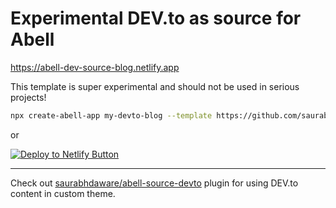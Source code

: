 # Experimental DEV.to as source for Abell

https://abell-dev-source-blog.netlify.app

This template is super experimental and should not be used in serious projects!

```sh
npx create-abell-app my-devto-blog --template https://github.com/saurabhdaware/abell-dev-source-blog
```

or

[![Deploy to Netlify Button](https://www.netlify.com/img/deploy/button.svg)](https://app.netlify.com/start/deploy?repository=https://github.com/saurabhdaware/abell-dev-source-blog)

---

Check out [saurabhdaware/abell-source-devto](https://github.com/saurabhdaware/abell-source-devto) plugin for using DEV.to content in custom theme.
